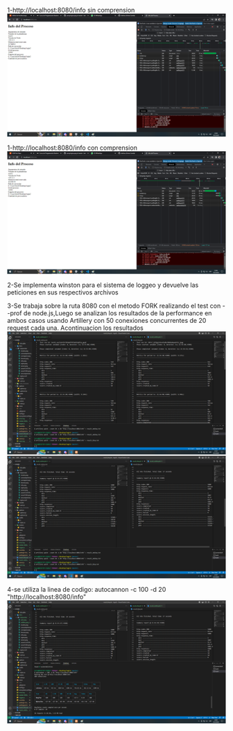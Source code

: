 1-http://localhost:8080/info sin comprension
![imagen1](https://raw.githubusercontent.com/belchus/desafio-16/master/docs/respuestas/sincomprension.png)

1-http://localhost:8080/info con comprension
![imagen1](https://raw.githubusercontent.com/belchus/desafio-16/master/docs/respuestas/concomprension.png)

2-Se implementa winston para el sistema de loggeo y devuelve las peticiones en sus respectivos archivos

3-Se trabaja sobre la ruta 8080 con el metodo FORK realizando el test con --prof de node.js,Luego se analizan los resultados de la performance en ambos casos usando Artillery con 50 conexiones concurrentes de 20 request cada una.
Acontinuacion los resultados
![imagen1](https://raw.githubusercontent.com/belchus/desafio-16/master/docs/respuestas/artillery.png)
![imagen1](https://raw.githubusercontent.com/belchus/desafio-16/master/docs/respuestas/art2.png)

4-se utiliza la linea de codigo: autocannon -c 100 -d 20 "http://localhost:8080/info"
![imagen1](https://raw.githubusercontent.com/belchus/desafio-16/master/docs/respuestas/autocannon.png)
